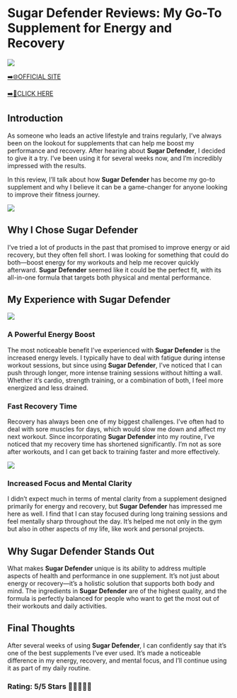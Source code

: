 # **Sugar Defender Reviews**: My Go-To Supplement for Energy and Recovery

[![](https://static.vecteezy.com/system/resources/thumbnails/019/896/014/small/buy-now-gradient-button-with-cart-symbol-buy-now-illustration-png.png)](https://edetoop.top/lander/sugarpreland-1/sugdef.html) 

[➡️🌐OFFICIAL SITE](https://edetoop.top/lander/sugarpreland-1/sugdef.html) 

[➡️🔗CLICK HERE](https://edetoop.top/lander/sugarpreland-1/sugdef.html) 


## Introduction

As someone who leads an active lifestyle and trains regularly, I’ve always been on the lookout for supplements that can help me boost my performance and recovery. After hearing about **Sugar Defender**, I decided to give it a try. I’ve been using it for several weeks now, and I’m incredibly impressed with the results.

In this review, I’ll talk about how **Sugar Defender** has become my go-to supplement and why I believe it can be a game-changer for anyone looking to improve their fitness journey.

[![](https://wallpapers.com/images/hd/red-order-now-button-udg4jcj4arvn8b0n-2.png)](https://edetoop.top/lander/sugarpreland-1/sugdef.html)  

## Why I Chose **Sugar Defender**

I’ve tried a lot of products in the past that promised to improve energy or aid recovery, but they often fell short. I was looking for something that could do both—boost energy for my workouts and help me recover quickly afterward. **Sugar Defender** seemed like it could be the perfect fit, with its all-in-one formula that targets both physical and mental performance.

## My Experience with **Sugar Defender**

[![](https://static.vecteezy.com/system/resources/thumbnails/019/896/014/small/buy-now-gradient-button-with-cart-symbol-buy-now-illustration-png.png)](https://edetoop.top/lander/sugarpreland-1/sugdef.html)

### A Powerful Energy Boost

The most noticeable benefit I’ve experienced with **Sugar Defender** is the increased energy levels. I typically have to deal with fatigue during intense workout sessions, but since using **Sugar Defender**, I’ve noticed that I can push through longer, more intense training sessions without hitting a wall. Whether it’s cardio, strength training, or a combination of both, I feel more energized and less drained.

### Fast Recovery Time

Recovery has always been one of my biggest challenges. I’ve often had to deal with sore muscles for days, which would slow me down and affect my next workout. Since incorporating **Sugar Defender** into my routine, I’ve noticed that my recovery time has shortened significantly. I’m not as sore after workouts, and I can get back to training faster and more effectively.

[![](https://wallpapers.com/images/hd/red-order-now-button-udg4jcj4arvn8b0n-2.png)](https://edetoop.top/lander/sugarpreland-1/sugdef.html)  

### Increased Focus and Mental Clarity

I didn’t expect much in terms of mental clarity from a supplement designed primarily for energy and recovery, but **Sugar Defender** has impressed me here as well. I find that I can stay focused during long training sessions and feel mentally sharp throughout the day. It’s helped me not only in the gym but also in other aspects of my life, like work and personal projects.

## Why **Sugar Defender** Stands Out

What makes **Sugar Defender** unique is its ability to address multiple aspects of health and performance in one supplement. It’s not just about energy or recovery—it’s a holistic solution that supports both body and mind. The ingredients in **Sugar Defender** are of the highest quality, and the formula is perfectly balanced for people who want to get the most out of their workouts and daily activities.

## Final Thoughts

After several weeks of using **Sugar Defender**, I can confidently say that it’s one of the best supplements I’ve ever used. It’s made a noticeable difference in my energy, recovery, and mental focus, and I’ll continue using it as part of my daily routine.

### Rating: 5/5 Stars 🌟🌟🌟🌟🌟

